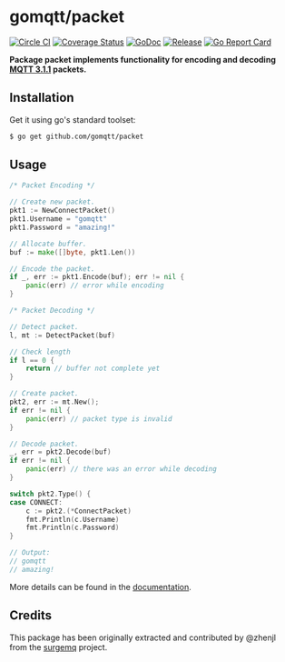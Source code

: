 # gomqtt/packet

[![Circle CI](https://img.shields.io/circleci/project/gomqtt/packet.svg)](https://circleci.com/gh/gomqtt/packet)
[![Coverage Status](https://coveralls.io/repos/gomqtt/packet/badge.svg?branch=master&service=github)](https://coveralls.io/github/gomqtt/packet?branch=master)
[![GoDoc](https://godoc.org/github.com/gomqtt/packet?status.svg)](http://godoc.org/github.com/gomqtt/packet)
[![Release](https://img.shields.io/github/release/gomqtt/packet.svg)](https://github.com/gomqtt/packet/releases)
[![Go Report Card](https://goreportcard.com/badge/gomqtt/packet)](http://goreportcard.com/report/gomqtt/packet)

**Package packet implements functionality for encoding and decoding [MQTT 3.1.1](http://docs.oasis-open.org/mqtt/mqtt/v3.1.1/) packets.**

## Installation

Get it using go's standard toolset:

```bash
$ go get github.com/gomqtt/packet
```

## Usage

```go
/* Packet Encoding */

// Create new packet.
pkt1 := NewConnectPacket()
pkt1.Username = "gomqtt"
pkt1.Password = "amazing!"

// Allocate buffer.
buf := make([]byte, pkt1.Len())

// Encode the packet.
if _, err := pkt1.Encode(buf); err != nil {
    panic(err) // error while encoding
}

/* Packet Decoding */

// Detect packet.
l, mt := DetectPacket(buf)

// Check length
if l == 0 {
    return // buffer not complete yet
}

// Create packet.
pkt2, err := mt.New();
if err != nil {
    panic(err) // packet type is invalid
}

// Decode packet.
_, err = pkt2.Decode(buf)
if err != nil {
    panic(err) // there was an error while decoding
}

switch pkt2.Type() {
case CONNECT:
    c := pkt2.(*ConnectPacket)
    fmt.Println(c.Username)
    fmt.Println(c.Password)
}

// Output:
// gomqtt
// amazing!
```

More details can be found in the [documentation](http://godoc.org/github.com/gomqtt/packet).

## Credits

This package has been originally extracted and contributed by @zhenjl from the
[surgemq](https://github.com/surgemq/surgemq) project.
